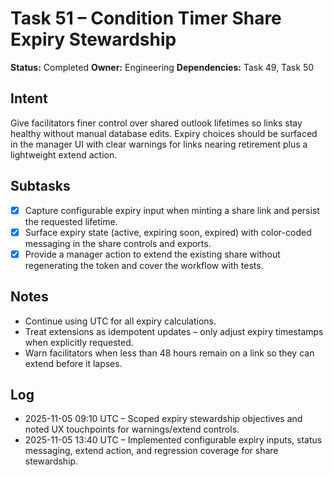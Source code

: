 # Task 51 – Condition Timer Share Expiry Stewardship

**Status:** Completed
**Owner:** Engineering
**Dependencies:** Task 49, Task 50

## Intent
Give facilitators finer control over shared outlook lifetimes so links stay healthy without manual database edits. Expiry choices should be surfaced in the manager UI with clear warnings for links nearing retirement plus a lightweight extend action.

## Subtasks
- [x] Capture configurable expiry input when minting a share link and persist the requested lifetime.
- [x] Surface expiry state (active, expiring soon, expired) with color-coded messaging in the share controls and exports.
- [x] Provide a manager action to extend the existing share without regenerating the token and cover the workflow with tests.

## Notes
- Continue using UTC for all expiry calculations.
- Treat extensions as idempotent updates – only adjust expiry timestamps when explicitly requested.
- Warn facilitators when less than 48 hours remain on a link so they can extend before it lapses.

## Log
- 2025-11-05 09:10 UTC – Scoped expiry stewardship objectives and noted UX touchpoints for warnings/extend controls.
- 2025-11-05 13:40 UTC – Implemented configurable expiry inputs, status messaging, extend action, and regression coverage for share stewardship.
